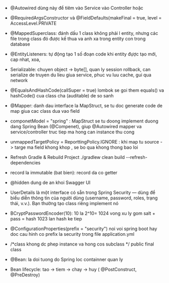 - @Autowired dùng này để tiêm vào Service vào Controller hoặc
- @RequiredArgsConstructor và @FieldDefaults(makeFinal = true, level = AccessLevel.PRIVATE

- @MappedSuperclass: đánh dấu 1 class không phải l entity, nhưng các file trong class đó được kế thua
  va anh xa trong entity con trong database
    
- @EntityListeners: tự động tạo 1 số đoạn code khi entity 
    đựợc tạo mới, cap nhat, xoa, 

- Serializable: chuyen object -> byte[], quan ly session rollback, can serialize de truyen du lieu giua service,
  phuc vu luu cache, gui qua network
  
- @EqualsAndHashCode(callSuper = true)
  lombok se goi them equals() va hashCode() cua class cha (auditable) de so sanh

- @Mapper: danh dau interface la MapStruct, se tu doc generate code de map giua cac class dua vao field
- componetModel = "spring" : MapStruct se tu doong implement duong dang Spring Bean (@Compenet), giup @Autowired mapper 
  va service/controller truc tiep ma hong can instance thu cong
- unmappedTargetPolicy = ReporttingPolicy.IGNORE : khi map tu source -> targe ma field khong khop , se bo qua khong thong bao loi

- Refresh Gradle & Rebuild Project 
./gradlew clean build --refresh-dependencies

- record la immutable (bat bien): record da co getter 

- @hidden dung de an khoi Swagger UI

- UserDetails là một interface có sẵn trong Spring Security — dùng để biểu diễn thông tin của người dùng (username, password, roles, trạng thái, v.v.).
  Bạn thường tạo class riêng implement nó

- BCryptPasswordEncoder(10): 10 la 2^10= 1024 vong xu ly 
  gom salt + pass = hash 1023 lan hash ke tiep

- @ConfigurationProperties(prefix = "security")
  noi voi spring boot hay doc cau hinh co prefix la security trong file application.yml
 
- /*class khong dc phep instance va hong cos subclass */
  public final class

- @Bean: la doi tuong do Spring Ioc containner quan ly
- Bean lifecycle: tao -> tiem -> chay -> huy ( @PostConstruct, @PreDestroy)
